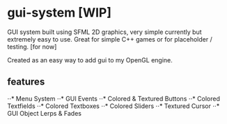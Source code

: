 # gui-system [WIP]
GUI system built using SFML 2D graphics, very simple currently but extremely easy to use.
Great for simple C++ games or for placeholder / testing. [for now]

Created as an easy way to add gui to my OpenGL engine.

## features
⋅⋅* Menu System
⋅⋅* GUI Events
⋅⋅* Colored & Textured Buttons
⋅⋅* Colored Textfields
⋅⋅* Colored Textboxes
⋅⋅* Colored Sliders
⋅⋅* Textured Cursor
⋅⋅* GUI Object Lerps & Fades
